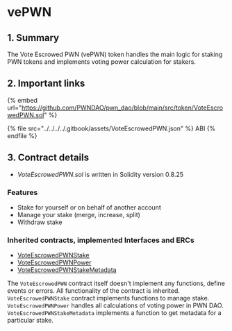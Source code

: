 # vePWN

## 1. Summary

The Vote Escrowed PWN (vePWN) token handles the main logic for staking PWN tokens and implements voting power calculation for stakers.

## 2. Important links

{% embed url="https://github.com/PWNDAO/pwn_dao/blob/main/src/token/VoteEscrowedPWN.sol" %}

{% file src="../../../../.gitbook/assets/VoteEscrowedPWN.json" %}
ABI
{% endfile %}

## 3. Contract details

* _VoteEscrowedPWN.sol_ is written in Solidity version 0.8.25

### Features

* Stake for yourself or on behalf of another account
* Manage your stake (merge, increase, split)
* Withdraw stake

### Inherited contracts, implemented Interfaces and ERCs

* [VoteEscrowedPWNStake](stake.md)
* [VoteEscrowedPWNPower](power.md)
* [VoteEscrowedPWNStakeMetadata](metadata.md)

The `VoteEscrowedPWN` contract itself doesn't implement any functions, define events or errors. All functionality of the contract is inherited. `VoteEscrowedPWNStake` contract implements functions to manage stake. `VoteEscrowedPWNPower` handles all calculations of voting power in PWN DAO. `VoteEscrowedPWNStakeMetadata` implements a function to get metadata for a particular stake.
